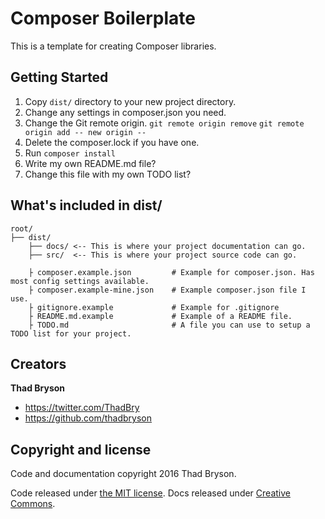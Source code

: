 # Composer Boilerplate

This is a template for creating Composer libraries.


## Getting Started

1. Copy `dist/` directory to your new project directory.
2. Change any settings in composer.json you need.
3. Change the Git remote origin.
    `git remote origin remove`
    `git remote origin add -- new origin --`
4. Delete the composer.lock if you have one.
5. Run `composer install`
6. Write my own README.md file?
7. Change this file with my own TODO list?


## What's included in dist/

```
root/
├── dist/
    ├── docs/ <-- This is where your project documentation can go.
    ├── src/  <-- This is where your project source code can go.

    ├ composer.example.json         # Example for composer.json. Has most config settings available.
    ├ composer.example-mine.json    # Example composer.json file I use.
    ├ gitignore.example             # Example for .gitignore
    ├ README.md.example             # Example of a README file.
    ├ TODO.md                       # A file you can use to setup a TODO list for your project.
```

## Creators

**Thad Bryson**

- <https://twitter.com/ThadBry>
- <https://github.com/thadbryson>


## Copyright and license

Code and documentation copyright 2016 Thad Bryson.

Code released under [the MIT license](https://github.com/thadbryson/composer-boilerplate/blob/master/LICENSE-code).
Docs released under [Creative Commons](https://github.com/thadbryson/composer-boilerplate/blob/master/docs/LICENSE-docs).
